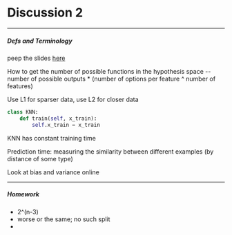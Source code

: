<h1>Discussion 2</h1>

---

<h5>Defs and Terminology</h5>

peep the slides [here](https://www.sajaddarabi.com/cm146/cm146_week2.html#/)

How to get the number of possible functions in the hypothesis space -- number of possible outputs * (number of options per feature ^ number of features)

Use L1 for sparser data, use L2 for closer data

```python
class KNN:
    def train(self, x_train):
        self.x_train = x_train
```

KNN has constant training time

Prediction time: measuring the similarity between different examples (by distance of some type)

Look at bias and variance online

---

<h5>Homework</h5>

  * 2^(n-3)
  * worse or the same; no such split
  * 